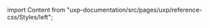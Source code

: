 
import Content from "uxp-documentation/src/pages/uxp/reference-css/Styles/left";

<Content query="product=photoshop"/>
